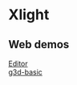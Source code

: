 # Xlight

## Web demos
[Editor](https://xpenatan.github.io/Xlight/web/editor) <br>
[g3d-basic](https://xpenatan.github.io/Xlight/web/demos/g3d/basic/)
